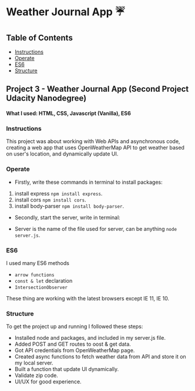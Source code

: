 # Weather Journal App :umbrella:

## Table of Contents

- [Instructions](#instructions)
- [Operate](#operate)
- [ES6](#es6)
- [Structure](#structure)

## Project 3 - Weather Journal App (Second Project Udacity Nanodegree)
#### What I used: HTML, CSS, Javascript (Vanilla), ES6


### Instructions

This project was about working with Web APIs and asynchronous code, creating a web app that uses OpenWeatherMap API to get weather based on user's location, and dynamically update UI.

### Operate

- Firstly, write these commands in terminal to install packages:

1. install express `npm install express`.
2. install cors `npm install cors`.
3. install body-parser `npm install body-parser`.

- Secondly, start the server, write in terminal:

- Server is the name of the file used for server, can be anything `node server.js`.

### ES6

I used many ES6 methods
- `arrow functions`
- `const & let` declaration
- `IntersectionObserver`

These thing are working with the latest browsers except IE 11, IE 10.

### Structure
To get the project up and running I followed these steps:

- Installed node and packages, and included in my server.js file.
- Added POST and GET routes to oost & get data.
- Got API credentials from OpenWeatherMap page.
- Created async functions to fetch weather data from API and store it on my local server. 
- Built a function that update UI dynamically.
- Validate zip code.
- UI/UX for good experience.